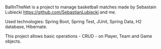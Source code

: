 BallInTheNet is a project to manage basketball matches made by Sebastain Lubiecki https://github.com/SebastianLubiecki and me.

Used technologies: Spring Boot, Spring Test, JUnit, Spring Data, H2 database, Hibernate.

This project allows basic operations - CRUD - on Player, Team and Game objects.




















